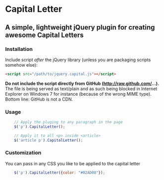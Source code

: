 Capital Letter
==============

## A simple, lightweight jQuery plugin for creating **awesome** Capital Letters

### Installation

Include script *after* the jQuery library (unless you are packaging scripts somehow else):

```html
<script src="/path/to/jquery.capital.js"></script>
```

**Do not include the script directly from GitHub (http://raw.github.com/...).** The file is being served as text/plain and as such being blocked
in Internet Explorer on Windows 7 for instance (because of the wrong MIME type). Bottom line: GitHub is not a CDN.


### Usage

```javascript
	// Apply the pluging to any paragraph in the page
	$('p').CapitalLetter();

	// Apply it to all <p> inside <article>
	$('article p').CapitalLetter();
```

### Customization

You can pass in any CSS you like to be applied to the capital letter

```javascript
	$('p').CapitalLetter({color: "#02AD08"});
```